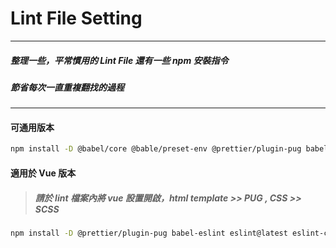 # Lint File Setting

---

##### 整理一些，平常慣用的 Lint File 還有一些 npm 安裝指令

##### 節省每次一直重複翻找的過程

---

#### 可通用版本

```bash
npm install -D @babel/core @bable/preset-env @prettier/plugin-pug babel-eslint eslint@latest eslint-config-standard eslint-config-prettier eslint-plugin-import eslint-plugin-node eslint-plugin-promise eslint-plugin-prettier prettier stylelint stylelint-config-prettier stylelint-config-standard stylelint-order stylelint-prettier stylelint-scss
```

#### 適用於 Vue 版本

> ##### 請於 lint 檔案內將 vue 設置開啟，html template >> PUG , CSS >> SCSS

```bash
npm install -D @prettier/plugin-pug babel-eslint eslint@latest eslint-config-standard eslint-config-prettier eslint-plugin-import eslint-plugin-node eslint-plugin-promise eslint-plugin-vue eslint-plugin-prettier eslint-plugin-standard prettier pug pug-plain-loader stylelint stylelint-config-prettier stylelint-config-standard stylelint-order stylelint-prettier stylelint-scss
```
